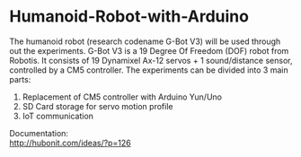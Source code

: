 # Humanoid-Robot-with-Arduino
The humanoid robot (research codename G-Bot V3) will be used through out the experiments. G-Bot V3 is a 19 Degree Of Freedom (DOF) robot from Robotis. It consists of 19 Dynamixel Ax-12 servos + 1 sound/distance sensor, controlled by a CM5 controller. The experiments can be divided into 3 main parts:

1. Replacement of CM5 controller with Arduino Yun/Uno  
2. SD Card storage for servo motion profile  
3. IoT communication  

Documentation:  
http://hubonit.com/ideas/?p=126
